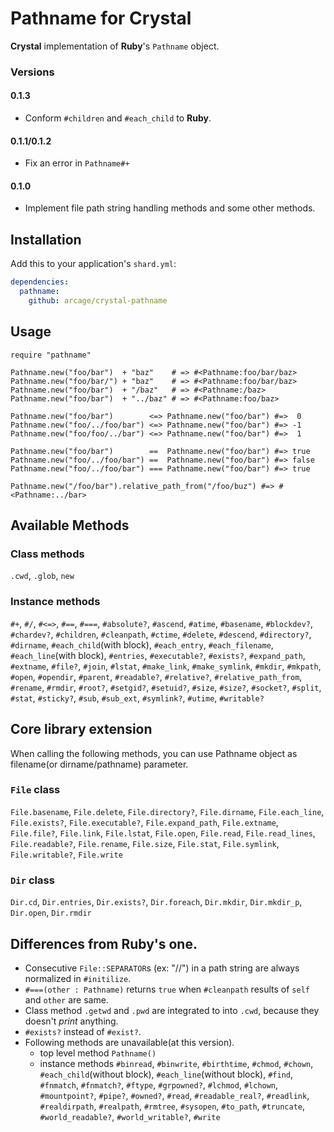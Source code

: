 # Pathname for Crystal

**Crystal** implementation of **Ruby**'s `Pathname` object.

### Versions
#### 0.1.3
- Conform `#children` and `#each_child` to **Ruby**.

#### 0.1.1/0.1.2
- Fix an error in `Pathname#+`

#### 0.1.0
- Implement file path string handling methods and some other methods.

## Installation

Add this to your application's `shard.yml`:

```yaml
dependencies:
  pathname:
    github: arcage/crystal-pathname
```

## Usage

```crystal
require "pathname"

Pathname.new("foo/bar")  + "baz"    # => #<Pathname:foo/bar/baz>
Pathname.new("foo/bar/") + "baz"    # => #<Pathname:foo/bar/baz>
Pathname.new("foo/bar")  + "/baz"   # => #<Pathname:/baz>
Pathname.new("foo/bar")  + "../baz" # => #<Pathname:foo/baz>

Pathname.new("foo/bar")        <=> Pathname.new("foo/bar") #=>  0
Pathname.new("foo/../foo/bar") <=> Pathname.new("foo/bar") #=> -1
Pathname.new("foo/foo/../bar") <=> Pathname.new("foo/bar") #=>  1

Pathname.new("foo/bar")        ==  Pathname.new("foo/bar") #=> true
Pathname.new("foo/../foo/bar") ==  Pathname.new("foo/bar") #=> false
Pathname.new("foo/../foo/bar") === Pathname.new("foo/bar") #=> true

Pathname.new("/foo/bar").relative_path_from("/foo/buz") #=> #<Pathname:../bar>
```

## Available Methods
### Class methods
`.cwd`, `.glob`, `new`

### Instance methods
`#+`, `#/`, `#<=>`, `#==`, `#===`, `#absolute?`, `#ascend`, `#atime`, `#basename`, `#blockdev?`, `#chardev?`, `#children`, `#cleanpath`, `#ctime`, `#delete`, `#descend`, `#directory?`, `#dirname`, `#each_child`(with block), `#each_entry`, `#each_filename`, `#each_line`(with block), `#entries`, `#executable?`, `#exists?`, `#expand_path`, `#extname`, `#file?`, `#join`, `#lstat`, `#make_link`, `#make_symlink`, `#mkdir`, `#mkpath`, `#open`, `#opendir`, `#parent`, `#readable?`, `#relative?`, `#relative_path_from`, `#rename`, `#rmdir`, `#root?`, `#setgid?`, `#setuid?`, `#size`, `#size?`, `#socket?`, `#split`, `#stat`, `#sticky?`, `#sub`, `#sub_ext`, `#symlink?`, `#utime`, `#writable?`

## Core library extension
When calling the following methods, you can use Pathname object as filename(or dirname/pathname) parameter.

### `File` class
`File.basename`, `File.delete`, `File.directory?`, `File.dirname`, `File.each_line`, `File.exists?`, `File.executable?`, `File.expand_path`, `File.extname`, `File.file?`, `File.link`, `File.lstat`, `File.open`, `File.read`, `File.read_lines`, `File.readable?`, `File.rename`, `File.size`, `File.stat`, `File.symlink`, `File.writable?`, `File.write`

### `Dir` class
`Dir.cd`, `Dir.entries`, `Dir.exists?`, `Dir.foreach`, `Dir.mkdir`, `Dir.mkdir_p`, `Dir.open`, `Dir.rmdir`

## Differences from **Ruby**'s one.
- Consecutive `File::SEPARATOR`s (ex: "//") in a path string are always normalized in `#initilize`.
- `#===(other : Pathname)` returns `true` when `#cleanpath` results of `self` and `other` are same.
- Class method `.getwd` and `.pwd` are integrated to into `.cwd`, because they doesn't *print* anything.
- `#exists?` instead of `#exist?`.
- Following methods are unavailable(at this version).
    - top level method `Pathname()`
    - instance methods `#binread`, `#binwrite`, `#birthtime`, `#chmod`, `#chown`, `#each_child`(without block), `#each_line`(without block), `#find`, `#fnmatch`, `#fnmatch?`, `#ftype`, `#grpowned?`, `#lchmod`, `#lchown`, `#mountpoint?`, `#pipe?`, `#owned?`, `#read`, `#readable_real?`, `#readlink`, `#realdirpath`, `#realpath`, `#rmtree`, `#sysopen`, `#to_path`, `#truncate`, `#world_readable?`, `#world_writable?`, `#write`
